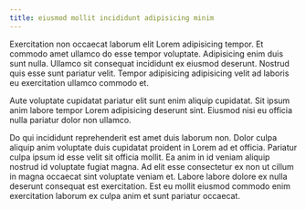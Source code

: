 ```yaml
---
title: eiusmod mollit incididunt adipisicing minim
---
```


Exercitation non occaecat laborum elit Lorem adipisicing tempor. Et commodo amet ullamco do esse tempor voluptate. Adipisicing enim duis sunt nulla. Ullamco sit consequat incididunt ex eiusmod deserunt. Nostrud quis esse sunt pariatur velit. Tempor adipisicing adipisicing velit ad laboris eu exercitation ullamco commodo et.

Aute voluptate cupidatat pariatur elit sunt enim aliquip cupidatat. Sit ipsum anim labore tempor Lorem adipisicing deserunt sint. Eiusmod nisi eu officia nulla pariatur dolor non ullamco.

Do qui incididunt reprehenderit est amet duis laborum non. Dolor culpa aliquip anim voluptate duis cupidatat proident in Lorem ad et officia. Pariatur culpa ipsum id esse velit sit officia mollit. Ea anim in id veniam aliquip nostrud id voluptate fugiat magna. Ad elit esse consectetur ex non ut cillum in magna occaecat sint voluptate veniam et. Labore labore dolore ex nulla deserunt consequat est exercitation. Est eu mollit eiusmod commodo enim exercitation laborum ex culpa anim et sunt pariatur occaecat.